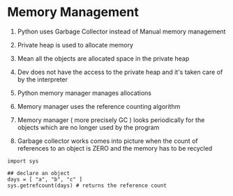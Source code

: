 # Memory Management

1. Python uses Garbage Collector instead of Manual memory management

2. Private heap is used to allocate memory

3. Mean all the objects are allocated space in the private heap 

4. Dev does not have the access to the private heap and it's taken care of by the interpreter

5. Python memory manager manages allocations 

6. Memory manager uses the reference counting algorithm

7. Memory manager ( more precisely GC ) looks periodically for the objects which are no longer used by the program 

8. Garbage collector works comes into picture when the count of references to an object is ZERO and the memory has to be recycled 

```
import sys 

## declare an object 
days = [ "a", "b", "c" ]
sys.getrefcount(days) # returns the reference count 
```

